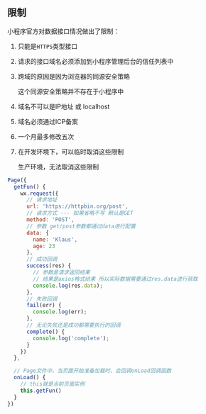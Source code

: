 ## 限制

小程序官方对数据接口情况做出了限制：

1. 只能是`HTTPS`类型接口

2. 请求的接口域名必须添加到小程序管理后台的信任列表中

3. 跨域的原因是因为浏览器的同源安全策略

   这个同源安全策略并不存在于小程序中

4. 域名不可以是IP地址 或 localhost

5. 域名必须通过ICP备案

6. 一个月最多修改五次

7. 在开发环境下，可以临时取消这些限制

   生产环境，无法取消这些限制

```js
Page({
  getFun() {
    wx.request({
      // 请求地址
      url: 'https://httpbin.org/post',
      // 请求方式 --- 如果省略不写 默认是GET
      method: 'POST',
      // 参数 get/post参数都通过data进行配置
      data: {
        name: 'Klaus',
        age: 23
      },
      // 成功回调
      success(res) {
        // 参数是请求返回结果
        // 结果是axios格式结果 所以实际数据需要通过res.data进行获取
        console.log(res.data);
      },
      // 失败回调
      fail(err) {
        console.log(err);
      },
      // 无论失败还是成功都需要执行的回调
      complete() {
        console.log('complete');
      }
    })
  },

  // Page文件中，当页面开始准备加载时，会回调onLoad回调函数
  onLoad() {
    // this就是当前页面实例
    this.getFun()
  }
})
```

